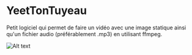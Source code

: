 # YeetTonTuyeau

Petit logiciel qui permet de faire un vidéo avec une image statique ainsi qu'un fichier audio (préférablement .mp3) en utilisant ffmpeg.

![Alt text](https://i.imgur.com/0c7J1BB.png "Screenshot")
